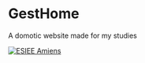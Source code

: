 # GestHome

A domotic website made for my studies

[![ESIEE Amiens](https://cdn.discordapp.com/attachments/498575486746624012/804694129350672394/unknown.png)](http://www.esiee-amiens.fr/)